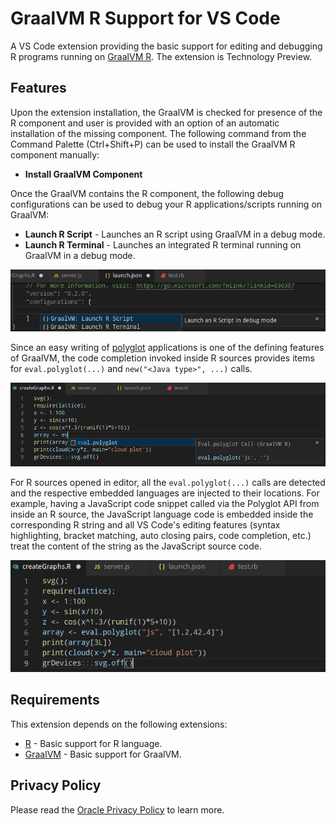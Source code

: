 # GraalVM R Support for VS Code

A VS Code extension providing the basic support for editing and debugging R programs running on [GraalVM R](http://www.graalvm.org/docs/reference-manual/languages/r).
The extension is Technology Preview.

## Features

Upon the extension installation, the GraalVM is checked for presence of the R component and user is provided with an option of an automatic installation of the missing component.
The following command from the Command Palette (Ctrl+Shift+P) can be used to install the GraalVM R component manually:
* __Install GraalVM Component__

Once the GraalVM contains the R component, the following debug configurations can be used to debug your R applications/scripts running on GraalVM:
* __Launch R Script__ - Launches an R script using GraalVM in a debug mode.
* __Launch R Terminal__ - Launches an integrated R terminal running on GraalVM in a debug mode.

![Image Debug Configurations](images/debug-config-r.png)

Since an easy writing of [polyglot](https://www.graalvm.org/docs/reference-manual/polyglot) applications is one of the defining features of GraalVM, the code completion invoked inside R sources provides items for `eval.polyglot(...)` and `new("<Java type>", ...)` calls.

![Image Code Completion](images/code-completion-r.png)

For R sources opened in editor, all the `eval.polyglot(...)` calls are detected and the respective embedded languages are injected to their locations. For example, having a JavaScript code snippet called via the Polyglot API from inside an R source, the JavaScript language code is embedded inside the corresponding R string and all VS Code's editing features (syntax highlighting, bracket matching, auto closing pairs, code completion, etc.) treat the content of the string as the JavaScript source code.

![Image Language Embedding](images/language-embedding-r.png)

## Requirements

This extension depends on the following extensions:
* [R](https://marketplace.visualstudio.com/items?itemName=Ikuyadeu.r) - Basic support for R language.
* [GraalVM](https://marketplace.visualstudio.com/items?itemName=oracle-labs-graalvm.graalvm) - Basic support for GraalVM.

## Privacy Policy

Please read the [Oracle Privacy Policy](https://www.oracle.com/legal/privacy/privacy-policy.html) to learn more.
